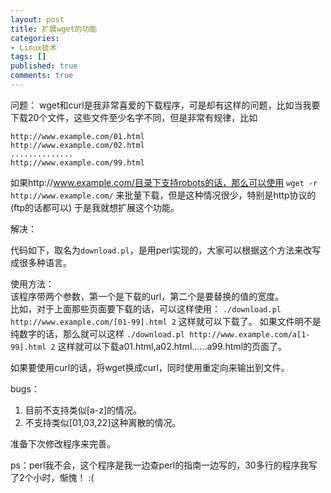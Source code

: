 ```yaml
---
layout: post
title: 扩展wget的功能
categories:
- Linux技术
tags: []
published: true
comments: true
---
```

问题：
wget和curl是我非常喜爱的下载程序，可是却有这样的问题，比如当我要下载20个文件，这些文件至少名字不同，但是非常有规律，比如

	http://www.example.com/01.html
	http://www.example.com/02.html
	..............
	http://www.example.com/99.html

如果http://www.example.com/目录下支持robots的话，那么可以使用
`wget -r http://www.example.com/`
来批量下载，但是这种情况很少，特别是http协议的(ftp的话都可以)
于是我就想扩展这个功能。
<!--more-->
解决：    

代码如下，取名为`download.pl`，是用perl实现的，大家可以根据这个方法来改写成很多种语言。

<!-- {% include_code download.pl %} -->

使用方法：  
该程序带两个参数，第一个是下载的url，第二个是要替换的值的宽度。  
比如，对于上面那些页面要下载的话，可以这样使用：
`./download.pl http://www.example.com/[01-99].html 2`
这样就可以下载了。
如果文件明不是纯数字的话，那么就可以这样
`./download.pl http://www.example.com/a[1-99].html 2`
这样就可以下载a01.html,a02.html......a99.html的页面了。

如果要使用curl的话，将wget换成curl，同时使用重定向来输出到文件。

bugs：

1. 目前不支持类似[a-z]的情况。  
2. 不支持类似[01,03,22]这种离散的情况。

准备下次修改程序来完善。

ps：perl我不会，这个程序是我一边查perl的指南一边写的，30多行的程序我写了2个小时，惭愧！ :(
